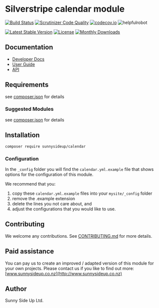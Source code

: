 # Silverstripe calendar module
[![Build Status](https://travis-ci.org/sunnysideup/silverstripe-calendar.svg?branch=master)](https://travis-ci.org/sunnysideup/silverstripe-calendar)
[![Scrutinizer Code Quality](https://scrutinizer-ci.com/g/sunnysideup/silverstripe-calendar/badges/quality-score.png?b=master)](https://scrutinizer-ci.com/g/sunnysideup/silverstripe-calendar/?branch=master)
[![codecov.io](https://codecov.io/github/sunnysideup/silverstripe-calendar/coverage.svg?branch=master)](https://codecov.io/github/sunnysideup/silverstripe-calendar?branch=master)
![helpfulrobot](https://helpfulrobot.io/sunnysideup/calendar/badge)

[![Latest Stable Version](https://poser.pugx.org/sunnysideup/calendar/version)](https://packagist.org/packages/sunnysideup/calendar)
[![License](https://poser.pugx.org/sunnysideup/calendar/license)](https://packagist.org/packages/sunnysideup/calendar)
[![Monthly Downloads](https://poser.pugx.org/sunnysideup/calendar/d/monthly)](https://packagist.org/packages/sunnysideup/calendar)


## Documentation



 * [Developer Docs](docs/en/INDEX.md)
 * [User Guide](docs/en/userguide.md)
 * [API](http://ssmods.com/apis/calendar/docs/en/api/)

## Requirements



see [composer.json](composer.json) for details

### Suggested Modules



see [composer.json](composer.json) for details


## Installation


```
composer require sunnysideup/calendar
```

### Configuration



In the `_config` folder you will find the `calendar.yml.example`
file that shows options for the configuration of this module.

We recommend that you:

  1. copy these `calendar.yml.example` files into your
`mysite/_config` folder
  2. remove the .example extension
  3. delete the lines you not care about, and
  4. adjust the configurations that you would like to use.


## Contributing



We welcome any contributions. See [CONTRIBUTING.md](CONTRIBUTING.md) for more details.

## Paid assistance



You can pay us to create an improved / adapted version of this module for your own projects.  Please contact us if you like to find out more: [www.sunnysideup.co.nz](http://www.sunnysideup.co.nz)

## Author



Sunny Side Up Ltd.
